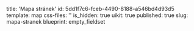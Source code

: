 title: 'Mapa stránek'
id: 5dd1f7c6-fceb-4490-8188-a546bd4d93d5
template: map
css-files: ''
is_hidden: true
uikit: true
published: true
slug: mapa-stranek
blueprint: empty_fieldset
